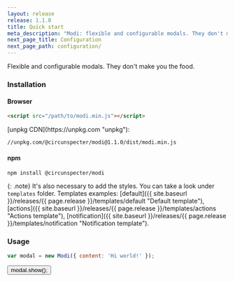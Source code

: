```yaml
---
layout: release
release: 1.1.0
title: Quick start
meta_description: "Modi: flexible and configurable modals. They don't make you the food."
next_page_title: Configuration
next_page_path: configuration/
---
```


<link href="{{ site.baseurl }}/releases/{{ page.release }}/assets/css/templates/default/styles.min.css" rel="stylesheet">

Flexible and configurable modals. They don't make you the food.

### Installation

#### Browser

```html
<script src="/path/to/modi.min.js"></script>
```

<div markdown="1" class="note">
[unpkg CDN](https://unpkg.com "unpkg"):

```html
//unpkg.com/@circunspecter/modi@1.1.0/dist/modi.min.js
```
</div>

#### npm

```shell
npm install @circunspecter/modi
```

{: .note}
It's also necessary to add the styles. You can take a look under <code>templates</code> folder. Templates examples: [default]({{ site.baseurl }}/releases/{{ page.release }}/templates/default "Default template"), [actions]({{ site.baseurl }}/releases/{{ page.release }}/templates/actions "Actions template"), [notification]({{ site.baseurl }}/releases/{{ page.release }}/templates/notification "Notification template").

### Usage

```js
var modal = new Modi({ content: 'Hi world!' });
```
<script style="text/javascript">
var modal = new Modi({ content: 'Hi world!' });
</script>
<button class="button" onclick="modal.show()">modal.show();</button>
